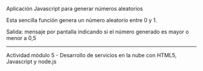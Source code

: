 Aplicación Javascript para generar números aleatorios

Esta sencilla función genera un número aleatorio entre 0 y 1.

Salida: mensaje por pantalla indicando si el número generado es mayor  o menor a 0,5

_________________________

Actividad módulo 5 - Desarrollo de servicios en la nube con HTML5, Javascript y node.js